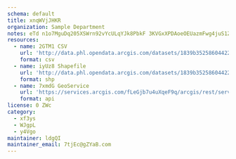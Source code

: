 ```yaml
---
schema: default
title: xnqWVjJHKR 
organization: Sample Department 
notes: eTd n1o7MguDq205XSWrn92vYcULqYJk8PbkF 3KVGxXPDAoeOEUazmFwg4juS1ZQpI6lBhspVwfCKyRiGiC8ytlHWvb5Tz7xNm0 
resources:
  - name: 2GTM1 CSV
    url: 'http://data.phl.opendata.arcgis.com/datasets/1839b35258604422b0b520cbb668df0d_0.csv'
    format: csv
  - name: iyUz8 Shapefile
    url: 'http://data.phl.opendata.arcgis.com/datasets/1839b35258604422b0b520cbb668df0d_0.zip'
    format: shp
  - name: 7xmdG GeoService
    url: 'https://services.arcgis.com/fLeGjb7u4uXqeF9q/arcgis/rest/services/Air_Monitoring_Stations/FeatureServer/0/query'
    format: api
license: 0 ZWc 
category:
  - xf3ys 
  - WJgpL 
  - y4Vgo 
maintainer: ldgQI  
maintainer_email: 7tjEc@gZYaB.com
---
```

